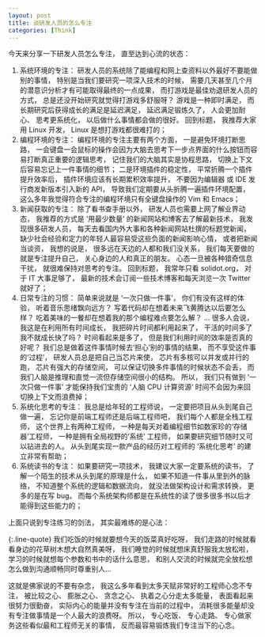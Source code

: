```yaml
---
layout: post
title: 谈研发人员的怎么专注
categories: [Think]
---
```


今天来分享一下研发人员怎么专注， 直至达到心流的状态：

1. 系统环境的专注： 研发人员的系统除了能编程和网上查资料以外最好不要能做别的事情， 特别是当我们要研究一项深入技术的时候， 需要几天甚至几个月的潜意识分析才有可能取得最终的一点成果， 而打游戏是最佳劝退研发人员的方式， 总是还没开始研究就觉得打游戏多舒服呀？ 游戏是一种即时满足， 而长期研究后获得成长的满足是延迟满足， 延迟满足锻炼久了， 人会更加耐心、 思考更系统化， 以后做什么事情都会做的很好。 回到标题， 我推荐大家用 Linux 开发， Linux 是想打游戏都很难打的；
2. 编程环境的专注： 编程环境的专注主要有两个方面， 一是避免环境打断思路， 一会键盘一会鼠标的操作会因为大脑去思考下一步点界面的什么按钮而容易打断真正重要的逻辑思考， 记住我们的大脑其实是协程思路， 切换上下文后容易忘记上一件事情的细节； 二是环境插件的稳定性， 平常折腾一个插件提升效率后， 插件环境应该有长期累积效率提升， 不要因为编辑器 或 IDE 发行商发新版本引入新的 API， 导致我们定期要从头折腾一遍插件环境配置， 这么多年我觉得符合专注的编程环境只有全键盘操作的 Vim 和 Emacs；
3. 新闻获取的专注： 除了看书查手册以外， 研发人员也需要上网了解业界动态， 我推荐的方式是 ’用最少数量’ 的新闻网站和博客去了解最新技术， 我发现很多研发人员， 每天去看国内外大事和各种新闻网站杜撰的标题党新闻， 缺少社会经验和定力的年轻人最容易受这些负面的新闻影响心情， 或者把新闻当谈资， 我想的说是， 很多远在天边的人都和我们没关系， 我们每天要做的就是专注提升自己， 关心身边的人和真正的朋友。 心态一旦被各种猎奇信息干扰， 就很难保持对思考的专注。 回到标题， 我常年只看 solidot.org， 对于 IT 大事足够了， 最新的技术会订阅一些技术博客和每天浏览一次 Twitter 就好了；
4. 日常专注的习惯： 简单来说就是 ‘一次只做一件事’， 你们有没有这样的体验， 听着音乐思绪飘向远方？ 写着代码却在想着未来飞黄腾达以后要怎么样？ 吃着美味的一餐却在想着我的那个编程难点要怎么解？ ... 很多人会说， 我这是在利用所有时间成长， 我把碎片时间都利用起来了， 干活的时间多了我不就成长快了吗？ 时间看起来是多了， 但是我们利用时间的效率是否真的好呢？ 我们总是做着这件事情时候去‘担心’别的事情的结果， 而不享受这件事的‘过程’， 研发人员总是把自己当芯片来使， 芯片有多核可以并发或并行的跑， 芯片有强大的存储空间， 可以保证切换多件事情的时候状态不会丢， 而我们人脑是推理和直觉一流但存储空间很小的结构。 所以， 我们只有做到 ‘一次只做一件事’ 才能保持我们宝贵的 ‘人脑 CPU 计算资源’ 时间不会因为来回切换上下文而浪费掉；
5. 系统化思考的专注： 我总是给年轻的工程师说， 一定要把项目从头到尾自己做一遍， 忘记你是前端工程师还是后端工程师吧， 我们每个人都是全栈工程师， 这个世界上有两种工程师， 一种是每天对着编程细节如数家珍的‘存储器’工程师， 一种是拥有全局视野的‘系统’ 工程师， 如果要研究细节随时又可以钻进去的人。 从头到尾实现一款产品的经历对工程师的 ‘系统化思考’ 的建立非常有帮助；
6. 系统读书的专注： 如果要研究一项技术， 我建议大家一定要系统的读书， 了解一个陌生的技术从头到尾的原理是什么， 如果不知道一件事从里到外的脉络， 不知道整个系统的逻辑和数据流向， 就没法做架构设计和需求转换， 更多的是在写 bug。 而每个系统架构师都是在系统性的读了很多很多书以后才能得到这些能力的；

上面只说到专注练习的剑法， 其实最难练的是心法：

{:.line-quote}
我们吃饭的时候就要想今天的饭菜真好吃呀， 我们走路的时候就看看身边的花草树木想大自然真美呀， 我们睡觉的时候就想床真舒服我太放松啦， 学习的时候就想每个参数和书中的话什么意思， 和别人交流的时候就完全放松想怎么做到沟通顺畅同时尊重别人...

这就是佛家说的不要有杂念， 我这么多年看到太多天赋非常好的工程师心念不专注， 被比较之心、 膨胀之心、 贪念之心、 执着之心分走太多能量， 表面看起来很努力很勤奋， 实际内心的能量并没有专注在当前的过程中， 消耗很多能量却没有专注做事情是一个人最大的浪费呀。 所以， 专心吃饭、 专心走路、 专心做家务这些看似最和工程师无关的事情， 反而最容易锻炼我们专注当下的心念。


